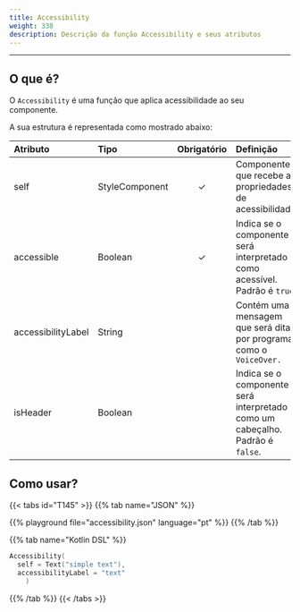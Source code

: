 ```yaml
---
title: Accessibility
weight: 338
description: Descrição da função Accessibility e seus atributos
---
```


---


## O que é?

O `Accessibility` é uma função que aplica acessibilidade ao seu componente.

A sua estrutura é representada como mostrado abaixo:

| **Atributo** | **Tipo**                                                       | Obrigatório | **Definição**                                                                                                     |
| :----------- | :------------------------------------------------------------- | :---------: | :---------------------------------------------------------------------------------------------------------------- |
| self   | StyleComponent                                                |      ✓       | Componente que recebe as propriedades de acessibilidade. |
| accessible | Boolean | ✓ | Indica se o componente será interpretado como acessível. Padrão é `true`. |
| accessibilityLabel | String |   | Contém uma mensagem que será dita por programas como o `VoiceOver.` |
| isHeader | Boolean |  | Indica se o componente será interpretado como um cabeçalho. Padrão é `false`. |



## Como usar?

{{< tabs id="T145" >}}
{{% tab name="JSON" %}}

<!-- json-playground:accessibility.json
{
  "_beagleComponent_" : "beagle:text",
  "text" : "simple text",
  "accessibility" : {
    "accessible" : true,
    "accessibilityLabel" : "text",
    "isHeader" : false
  }
}
-->

{{% playground file="accessibility.json" language="pt" %}}
{{% /tab %}}

{{% tab name="Kotlin DSL" %}}

```kotlin
Accessibility(
  self = Text("simple text"),
  accessibilityLabel = "text"
    )
```

{{% /tab %}}
{{< /tabs >}}
